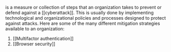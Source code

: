 is a measure or collection of steps that an organization takes to prevent or defend against a [[cyberattack]]. This is usually done by implementing technological and organizational policies and processes designed to protect against attacks. Here are some of the many different mitigation strategies available to an organization:
1. [[Multifactor authentication]]
2. [[Browser security]]